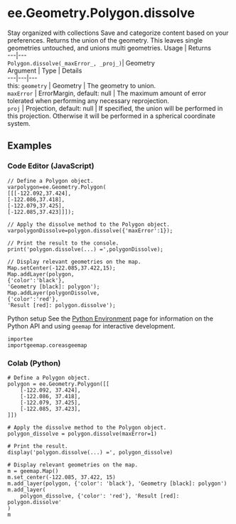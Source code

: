  
#  ee.Geometry.Polygon.dissolve
Stay organized with collections  Save and categorize content based on your preferences. 
Returns the union of the geometry. This leaves single geometries untouched, and unions multi geometries. Usage | Returns  
---|---  
`Polygon.dissolve(_maxError_, _proj_)`|  Geometry  
Argument | Type | Details  
---|---|---  
this: `geometry` | Geometry | The geometry to union.  
`maxError` | ErrorMargin, default: null | The maximum amount of error tolerated when performing any necessary reprojection.  
`proj` | Projection, default: null | If specified, the union will be performed in this projection. Otherwise it will be performed in a spherical coordinate system.  
## Examples
### Code Editor (JavaScript)
```
// Define a Polygon object.
varpolygon=ee.Geometry.Polygon(
[[[-122.092,37.424],
[-122.086,37.418],
[-122.079,37.425],
[-122.085,37.423]]]);

// Apply the dissolve method to the Polygon object.
varpolygonDissolve=polygon.dissolve({'maxError':1});

// Print the result to the console.
print('polygon.dissolve(...) =',polygonDissolve);

// Display relevant geometries on the map.
Map.setCenter(-122.085,37.422,15);
Map.addLayer(polygon,
{'color':'black'},
'Geometry [black]: polygon');
Map.addLayer(polygonDissolve,
{'color':'red'},
'Result [red]: polygon.dissolve');
```

Python setup
See the [ Python Environment](https://developers.google.com/earth-engine/guides/python_install) page for information on the Python API and using `geemap` for interactive development.
```
importee
importgeemap.coreasgeemap
```

### Colab (Python)
```
# Define a Polygon object.
polygon = ee.Geometry.Polygon([[
    [-122.092, 37.424],
    [-122.086, 37.418],
    [-122.079, 37.425],
    [-122.085, 37.423],
]])

# Apply the dissolve method to the Polygon object.
polygon_dissolve = polygon.dissolve(maxError=1)

# Print the result.
display('polygon.dissolve(...) =', polygon_dissolve)

# Display relevant geometries on the map.
m = geemap.Map()
m.set_center(-122.085, 37.422, 15)
m.add_layer(polygon, {'color': 'black'}, 'Geometry [black]: polygon')
m.add_layer(
    polygon_dissolve, {'color': 'red'}, 'Result [red]: polygon.dissolve'
)
m
```

